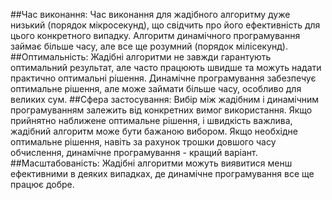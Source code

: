 ##Час виконання:
Час виконання для жадібного алгоритму дуже низький (порядок мікросекунд), що свідчить про його ефективність для цього конкретного випадку.
Алгоритм динамічного програмування займає більше часу, але все ще розумний (порядок мілісекунд).
##Оптимальність:
Жадібні алгоритми не завжди гарантують оптимальний результат, але часто працюють швидше та можуть надати практично оптимальні рішення.
Динамічне програмування забезпечує оптимальне рішення, але може займати більше часу, особливо для великих сум.
##Сфера застосування:
Вибір між жадібним і динамічним програмуванням залежить від конкретних вимог використання.
Якщо прийнятно наближене оптимальне рішення, і швидкість важлива, жадібний алгоритм може бути бажаною вибором.
Якщо необхідне оптимальне рішення, навіть за рахунок трошки довшого часу обчислення, динамічне програмування - кращий варіант.
##Масштабованість:
Жадібні алгоритми можуть виявитися менш ефективними в деяких випадках, де динамічне програмування все ще працює добре.